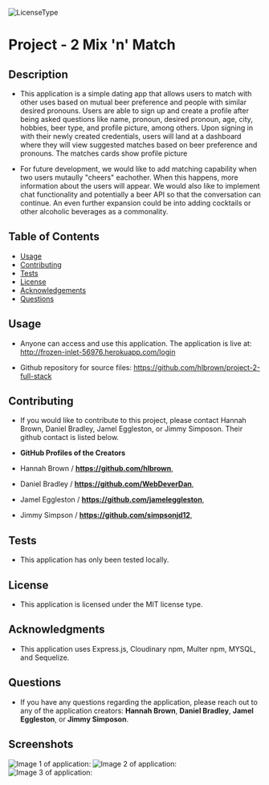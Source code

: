 

  ![LicenseType](https://img.shields.io/badge/License%3A%20-MIT-green)
  # Project - 2 Mix 'n' Match
  
  ## Description
  
  * This application is a simple dating app that allows users to match with other uses based on mutual beer preference and people with similar desired pronouns. Users are able to sign up and create a profile after being asked questions like name, pronoun, desired pronoun, age, city, hobbies, beer type, and profile picture, among others. Upon signing in with their newly created credentials, users will land at a dashboard where they will view suggested matches based on beer preference and pronouns. The matches cards show profile picture

  * For future development, we would like to add matching capability when two users mutaully "cheers" eachother. When this happens, more information about the users will appear. We would also like to implement chat functionality and potentially a beer API so that the conversation can continue. An even further expansion could be into adding cocktails or other alcoholic beverages as a commonality. 
  
  ## Table of Contents
  
  * [Usage](#Usage)
  * [Contributing](#Contributing)
  * [Tests](#Tests)
  * [License](#License)
  * [Acknowledgements](#Acknowledgements)
  * [Questions](#Questions)
  
  
  ## Usage
  
  * Anyone can access and use this application. The application is live at: http://frozen-inlet-56976.herokuapp.com/login

  * Github repository for source files: https://github.com/hlbrown/project-2-full-stack
  
  ## Contributing
  
  * If you would like to contribute to this project, please contact Hannah Brown, Daniel Bradley, Jamel Eggleston, or Jimmy Simposon. Their github contact is listed below. 
  
  * **GitHub Profiles of the Creators** 
  * Hannah Brown / **https://github.com/hlbrown**,
  * Daniel Bradley / **https://github.com/WebDeverDan**,
  * Jamel Eggleston / **https://github.com/jameleggleston**,
  * Jimmy Simpson / **https://github.com/simpsonjd12**,

  
  ## Tests
  
  * This application has only been tested locally.
  
  ## License
  
  * This application is licensed under the MIT license type.
  
  ## Acknowledgments
  
  * This application uses Express.js, Cloudinary npm, Multer npm, MYSQL, and Sequelize. 
  
  ## Questions
  * If you have any questions regarding the application, please reach out to any of the application creators: **Hannah Brown**, **Daniel Bradley**, **Jamel Eggleston**, or **Jimmy Simposon**.
  
  ## Screenshots
  ![Image 1 of application:](https://github.com/hlbrown/project-2-full-stack/blob/main/images/screenshots/Login%20%26%20Signup.png)
  ![Image 2 of application:](https://github.com/hlbrown/project-2-full-stack/blob/main/images/screenshots/Matches%20Dashboard.png)
  ![Image 3 of application:](https://github.com/hlbrown/project-2-full-stack/blob/main/images/screenshots/Signup%20Page.png)
  




